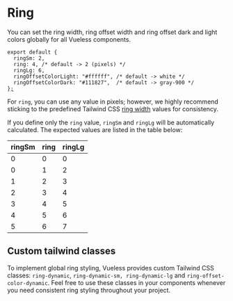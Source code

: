 # Ring

You can set the ring width, ring offset width and ring offset dark and light colors globally for all Vueless components.

<pre class="language-js" data-title="vueless.config.{js,ts}"><code class="lang-js">export default {
  ringSm: 2,
  ring: 4, /* default -> 2 (pixels) */
  ringLg: 6,
  ringOffsetColorLight: "#ffffff", /* default -> white */
  ringOffsetColorDark: "#111827",  /* default -> gray-900 */
}<a data-footnote-ref href="#user-content-fn-1">;</a>
</code></pre>

For `ring`, you can use any value in pixels; however, we highly recommend sticking to the predefined Tailwind CSS [ring width](https://tailwindcss.com/docs/ring-width) values for consistency.

If you define only the `ring` value, `ringSm` and `ringLg` will be automatically calculated. The expected values are listed in the table below:

| ringSm | ring | ringLg |
| ------ | ---- | ------ |
| 0      | 0    | 0      |
| 0      | 1    | 2      |
| 1      | 2    | 3      |
| 2      | 3    | 4      |
| 3      | 4    | 5      |
| 4      | 5    | 6      |
| 5      | 6    | 7      |

## Custom tailwind classes

To implement global ring styling, Vueless provides custom Tailwind CSS classes: `ring-dynamic`, `ring-dynamic-sm, ring-dynamic-lg` and `ring-offset-color-dynamic`. Feel free to use these classes in your components whenever you need consistent ring styling throughout your project.

[^1]: 

